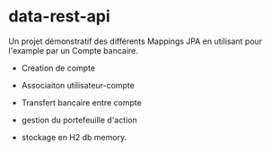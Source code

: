 # data-rest-api

Un projet démonstratif des différents Mappings JPA en utilisant pour l'example par un Compte bancaire.
- Creation de compte
- Associaiton utilisateur-compte
- Transfert bancaire entre compte
- gestion du portefeuille d'action

- stockage en H2 db memory. 


